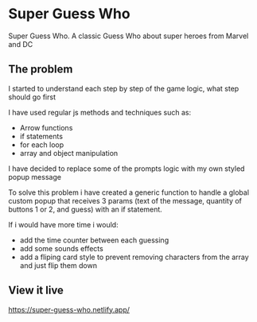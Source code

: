 # Super Guess Who

Super Guess Who. A classic Guess Who about super heroes from Marvel and DC 

## The problem

I started to understand each step by step of the game logic, what step should go first

I have used regular js methods and techniques such as:
- Arrow functions
- if statements 
- for each loop
- array and object manipulation

I have decided to replace some of the prompts logic with my own styled popup message

To solve this problem i have created a generic function to handle a global custom popup that receives 3 params (text of the message, quantity of buttons 1 or 2, and guess) with an if statement.

If i would have more time i would:
- add the time counter between each guessing
- add some sounds effects
- add a fliping card style to prevent removing characters from the array and just flip them down 

## View it live

https://super-guess-who.netlify.app/
